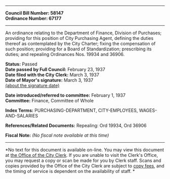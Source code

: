 * * * * *  
  
**Council Bill Number: [](#h0)[](#h2)58147**   
**Ordinance Number: 67177**  
  
* * * * *  
  
An ordinance relating to the Department of Finance, Division of Purchases; providing for this position of City Purchasing Agent, defining the duties thereof as contemplated by the City Charter; fixing the compensation of such position; providing for a Board of Standardization; prescribing its duties; and repealing Ordinances Nos. 19934 and 36906.  
  
**Status:** Passed   
**Date passed by Full Council:** February 23, 1937   
**Date filed with the City Clerk:** March 3, 1937   
**Date of Mayor's signature:** March 3, 1937   
[(about the signature date)](/~public/approvaldate.htm)   
  
  
**Date introduced/referred to committee:** February 1, 1937   
**Committee:** Finance, Committee of Whole   
  
**Index Terms:** PURCHASING-DEPARTMENT, CITY-EMPLOYEES, WAGES-AND-SALARIES  
  
**References/Related Documents:** Repealing: Ord 19934, Ord 36906  
  
**Fiscal Note:** *(No fiscal note available at this time)*  
  
* * * * *  
  
*No text for this document is available on-line. You may view this document at [the Office of the City Clerk](http://www.seattle.gov/leg/clerk/contactUs.htm). If you are unable to visit the Clerk's Office, you may request a copy or scan be made for you by Clerk staff. Scans and copies provided by the Office of the City Clerk are subject to [copy fees](http://clerk.seattle.gov/~public/clerkfees.htm), and the timing of service is dependent on the availability of staff. *  
  
  
